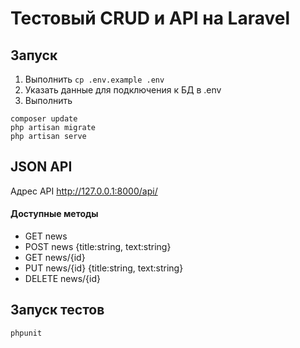 # Тестовый CRUD и API на Laravel

## Запуск
1. Выполнить ```cp .env.example .env```
2. Указать данные для подключения к БД в .env
3. Выполнить 
```
composer update
php artisan migrate
php artisan serve
```

## JSON API

Адрес API http://127.0.0.1:8000/api/

#### Доступные методы
- GET news
- POST news {title:string, text:string}
- GET news/{id}
- PUT news/{id} {title:string, text:string}
- DELETE news/{id}

## Запуск тестов
```phpunit```
